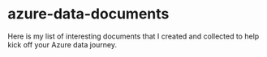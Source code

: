 # azure-data-documents

Here is my list of interesting documents that I created and collected to help kick off your Azure data journey.
